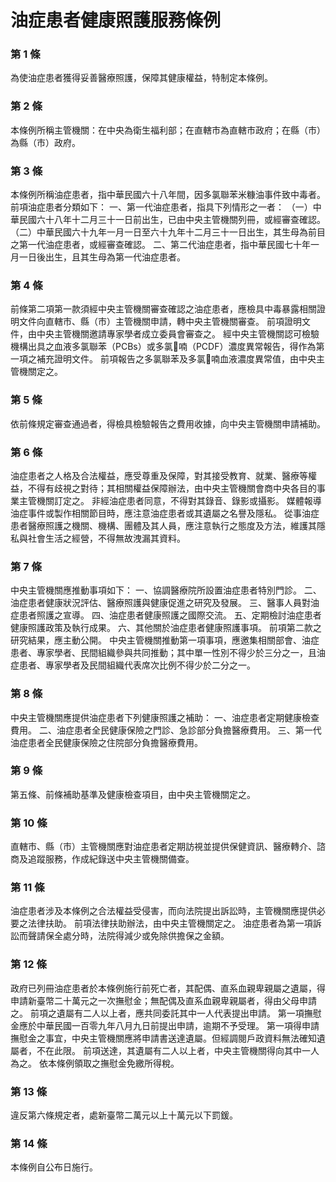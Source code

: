 # 油症患者健康照護服務條例

### 第 1 條

為使油症患者獲得妥善醫療照護，保障其健康權益，特制定本條例。

### 第 2 條

本條例所稱主管機關：在中央為衛生福利部；在直轄市為直轄市政府；在縣（市）為縣（市）政府。

### 第 3 條

本條例所稱油症患者，指中華民國六十八年間，因多氯聯苯米糠油事件致中毒者。
前項油症患者分類如下：
一、第一代油症患者，指具下列情形之一者：
（一）中華民國六十八年十二月三十一日前出生，已由中央主管機關列冊，或經審查確認。
（二）中華民國六十九年一月一日至六十九年十二月三十一日出生，其生母為前目之第一代油症患者，或經審查確認。
二、第二代油症患者，指中華民國七十年一月一日後出生，且其生母為第一代油症患者。

### 第 4 條

前條第二項第一款須經中央主管機關審查確認之油症患者，應檢具中毒暴露相關證明文件向直轄市、縣（市）主管機關申請，轉中央主管機關審查。
前項證明文件，由中央主管機關邀請專家學者成立委員會審查之。
經中央主管機關認可檢驗機構出具之血液多氯聯苯（PCBs）或多氯喃（PCDF）濃度異常報告，得作為第一項之補充證明文件。
前項報告之多氯聯苯及多氯喃血液濃度異常值，由中央主管機關定之。

### 第 5 條

依前條規定審查通過者，得檢具檢驗報告之費用收據，向中央主管機關申請補助。

### 第 6 條

油症患者之人格及合法權益，應受尊重及保障，對其接受教育、就業、醫療等權益，不得有歧視之對待；其相關權益保障辦法，由中央主管機關會商中央各目的事業主管機關訂定之。
非經油症患者同意，不得對其錄音、錄影或攝影。
媒體報導油症事件或製作相關節目時，應注意油症患者或其遺屬之名譽及隱私。
從事油症患者醫療照護之機關、機構、團體及其人員，應注意執行之態度及方法，維護其隱私與社會生活之經營，不得無故洩漏其資料。

### 第 7 條

中央主管機關應推動事項如下：
一、協調醫療院所設置油症患者特別門診。
二、油症患者健康狀況評估、醫療照護與健康促進之研究及發展。
三、醫事人員對油症患者照護之宣導。
四、油症患者健康照護之國際交流。
五、定期檢討油症患者健康照護政策及執行成果。
六、其他關於油症患者健康照護事項。
前項第二款之研究結果，應主動公開。
中央主管機關推動第一項事項，應邀集相關部會、油症患者、專家學者、民間組織參與共同推動；其中單一性別不得少於三分之一，且油症患者、專家學者及民間組織代表席次比例不得少於二分之一。

### 第 8 條

中央主管機關應提供油症患者下列健康照護之補助：
一、油症患者定期健康檢查費用。
二、油症患者全民健康保險之門診、急診部分負擔醫療費用。
三、第一代油症患者全民健康保險之住院部分負擔醫療費用。

### 第 9 條

第五條、前條補助基準及健康檢查項目，由中央主管機關定之。

### 第 10 條

直轄市、縣（市）主管機關應對油症患者定期訪視並提供保健資訊、醫療轉介、諮商及追蹤服務，作成紀錄送中央主管機關備查。

### 第 11 條

油症患者涉及本條例之合法權益受侵害，而向法院提出訴訟時，主管機關應提供必要之法律扶助。
前項法律扶助辦法，由中央主管機關定之。
油症患者為第一項訴訟而聲請保全處分時，法院得減少或免除供擔保之金額。

### 第 12 條

政府已列冊油症患者於本條例施行前死亡者，其配偶、直系血親卑親屬之遺屬，得申請新臺幣二十萬元之一次撫慰金；無配偶及直系血親卑親屬者，得由父母申請之。
前項之遺屬有二人以上者，應共同委託其中一人代表提出申請。
第一項撫慰金應於中華民國一百零九年八月九日前提出申請，逾期不予受理。
第一項得申請撫慰金之事宜，中央主管機關應將申請書送達遺屬。但經調閱戶政資料無法確知遺屬者，不在此限。
前項送達，其遺屬有二人以上者，中央主管機關得向其中一人為之。
依本條例領取之撫慰金免繳所得稅。

### 第 13 條

違反第六條規定者，處新臺幣二萬元以上十萬元以下罰鍰。

### 第 14 條

本條例自公布日施行。

